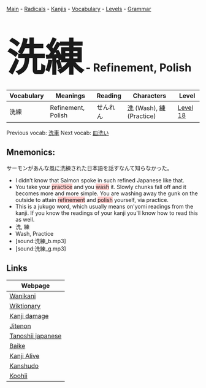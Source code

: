<style> bigfont {font-size: 100px}</style>
[Main](../README.md) -
[Radicals](../radicals.md) -
[Kanjis](../kanjis.md) -
[Vocabulary](../vocabulary.md) -
[Levels](../levels.md) -
[Grammar](../grammar.md)
# <bigfont> 洗練</bigfont> - Refinement, Polish 

| Vocabulary | Meanings | Reading | Characters | Level |
| --- | --- | --- | --- | --- |
| 洗練 | Refinement, Polish | せんれん |  [洗](../kanjis/洗.md) (Wash), [練](../kanjis/練.md) (Practice) | [Level 18](../levels/wk_level18.md) |

Previous vocab: [洗車](洗車.md) Next vocab: [皿洗い](皿洗い.md) 

## Mnemonics:
サーモンがあんな風に洗練された日本語を話すなんて知らなかった。
* I didn’t know that Salmon spoke in such refined Japanese like that.
* You take your <span style="background-color:#ffcccb"> practice</span> and you <span style="background-color:#ffcccb"> wash</span> it. Slowly chunks fall off and it becomes more and more simple. You are washing away the gunk on the outside to attain <span style="background-color:#ffcccb"> refinement</span> and <span style="background-color:#ffcccb"> polish</span> yourself, via practice.
* This is a jukugo word, which usually means on'yomi readings from the kanji. If you know the readings of your kanji you'll know how to read this as well.
* 洗, 練
* Wash, Practice
* [sound:洗練_b.mp3]
* [sound:洗練_g.mp3]


## Links 

| Webpage |
| --- |
| [Wanikani          ](https://www.wanikani.com/kanji/洗練) |
| [Wiktionary        ](https://en.wiktionary.org/wiki/洗練) |
| [Kanji damage      ](http://www.kanjidamage.com/kanji/search?utf8=✓&q=洗練) |
| [Jitenon           ](https://jitenon.com/kanji/洗練) |
| [Tanoshii japanese ](https://www.tanoshiijapanese.com/dictionary/kanji.cfm?k=洗練) |
| [Baike             ](https://baike.baidu.com/item/洗練) |
| [Kanji Alive       ](https://app.kanjialive.com/洗練) |
| [Kanshudo          ](https://www.kanshudo.com/searchmn?q=洗練) |
| [Koohii            ](https://kanji.koohii.com/study/kanji/洗練) |
